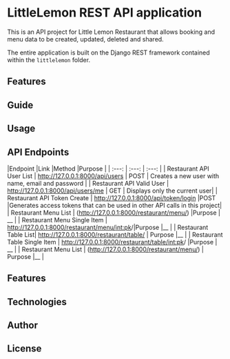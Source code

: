 # LittleLemon REST API application

This is an API project for Little Lemon Restaurant that allows booking and menu data to be created, updated, deleted and shared.

The entire application is built on the Django REST framework  contained within the `littlelemon` folder.


## Features

## Guide

## Usage

## API Endpoints
|Endpoint |Link   |Method  |Purpose  |
| :---:   | :---: | :---: |
| Restaurant API User List | http://127.0.0.1:8000/api/users   | POST  | Creates a new user with name, email and password |
| Restaurant API Valid User | http://127.0.0.1:8000/api/users/me   | GET  | Displays only the current user|
| Restaurant API Token Create | http://127.0.0.1:8000/api/token/login |POST |Generates access tokens that can be used in other API calls in this project|
| Restaurant Menu List | (http://127.0.0.1:8000/restaurant/menu/)   |Purpose  | __   |
| Restaurant Menu Single Item | http://127.0.0.1:8000/restaurant/menu/<int:pk>/|Purpose  |__   |
| Restaurant Table List| http://127.0.0.1:8000/restaurant/table/   | Purpose  |__   |
| Restaurant Table Single Item  | http://127.0.0.1:8000/restaurant/table/<int:pk>/ |Purpose  | __   |
| Restaurant Menu List | (http://127.0.0.1:8000/restaurant/menu/)   | Purpose  |__   |



## Features

## Technologies

## Author

## License



